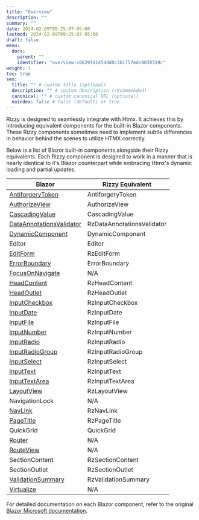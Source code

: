 ```yaml
---
title: "Overview"
description: ""
summary: ""
date: 2024-02-09T09:25:07-05:00
lastmod: 2024-02-09T09:25:07-05:00
draft: false
menu:
  docs:
    parent: ""
    identifier: "overview-c06291d1454dd0c3b1757edc0038319c"
weight: 1
toc: true
seo:
  title: "" # custom title (optional)
  description: "" # custom description (recommended)
  canonical: "" # custom canonical URL (optional)
  noindex: false # false (default) or true
---
```


Rizzy is designed to seamlessly integrate with Htmx. It achieves this by introducing equivalent components for the built-in Blazor components. These Rizzy components sometimes need to implement subtle differences in behavior behind the scenes to utilize HTMX correctly.

Below is a list of Blazor built-in components alongside their Rizzy equivalents. Each Rizzy component is designed to work in a manner that is nearly identical to it's Blazor counterpart while embracing Htmx's dynamic loading and partial updates.

| Blazor | Rizzy Equivalent |
| ------------ | ------------------ |
| [AntiforgeryToken](https://learn.microsoft.com/en-us/aspnet/core/blazor/forms/?view=aspnetcore-8.0#antiforgery-support) | AntiforgeryToken |
| [AuthorizeView](https://learn.microsoft.com/en-us/aspnet/core/blazor/components/built-in-components#authorizeview) | AuthorizeView |
| [CascadingValue](https://learn.microsoft.com/en-us/aspnet/core/blazor/components/built-in-components#cascadingvalue-and-cascadingparameter) | CascadingValue |
| [DataAnnotationsValidator](https://learn.microsoft.com/en-us/aspnet/core/blazor/components/built-in-components#dataannotationsvalidator) | RzDataAnnotationsValidator |
| [DynamicComponent](https://learn.microsoft.com/en-us/aspnet/core/blazor/components/built-in-components#dynamiccomponent) | DynamicComponent |
| Editor<T> | Editor<T> |
| [EditForm](https://learn.microsoft.com/en-us/aspnet/core/blazor/components/built-in-components#editform) | RzEditForm |
| [ErrorBoundary](https://learn.microsoft.com/en-us/aspnet/core/blazor/components/built-in-components#errorboundary) | ErrorBoundary |
| [FocusOnNavigate](https://learn.microsoft.com/en-us/aspnet/core/blazor/components/built-in-components#focusonnavigate) | N/A |
| [HeadContent](https://learn.microsoft.com/en-us/aspnet/core/blazor/components/built-in-components#headcontent) | RzHeadContent |
| [HeadOutlet](https://learn.microsoft.com/en-us/aspnet/core/blazor/components/built-in-components#headoutlet) | RzHeadOutlet |
| [InputCheckbox](https://learn.microsoft.com/en-us/aspnet/core/blazor/components/built-in-components#inputcheckbox) | RzInputCheckbox |
| [InputDate](https://learn.microsoft.com/en-us/aspnet/core/blazor/components/built-in-components#inputdate) | RzInputDate |
| [InputFile](https://learn.microsoft.com/en-us/aspnet/core/blazor/components/built-in-components#inputfile) | RzInputFile |
| [InputNumber](https://learn.microsoft.com/en-us/aspnet/core/blazor/components/built-in-components#inputnumber) | RzInputNumber |
| [InputRadio](https://learn.microsoft.com/en-us/aspnet/core/blazor/components/built-in-components#inputradio-and-inputradiogroup) | RzInputRadio |
| [InputRadioGroup](https://learn.microsoft.com/en-us/aspnet/core/blazor/components/built-in-components#inputradio-and-inputradiogroup) | RzInputRadioGroup |
| [InputSelect](https://learn.microsoft.com/en-us/aspnet/core/blazor/components/built-in-components#inputselect) | RzInputSelect |
| [InputText](https://learn.microsoft.com/en-us/aspnet/core/blazor/components/built-in-components#inputtext) | RzInputText |
| [InputTextArea](https://learn.microsoft.com/en-us/aspnet/core/blazor/components/built-in-components#inputtextarea) | RzInputTextArea |
| [LayoutView](https://learn.microsoft.com/en-us/aspnet/core/blazor/components/built-in-components#layoutview) | RzLayoutView |
| NavigationLock | N/A |
| [NavLink](https://learn.microsoft.com/en-us/aspnet/core/blazor/components/built-in-components#navlink) | RzNavLink |
| [PageTitle](https://learn.microsoft.com/en-us/aspnet/core/blazor/components/built-in-components#pagetitle) | RzPageTitle |
| QuickGrid | QuickGrid |
| [Router](https://learn.microsoft.com/en-us/aspnet/core/blazor/components/built-in-components#router) | N/A |
| [RouteView](https://learn.microsoft.com/en-us/aspnet/core/blazor/components/built-in-components#routeview) | N/A |
| SectionContent | RzSectionContent |
| SectionOutlet | RzSectionOutlet |
| [ValidationSummary](https://learn.microsoft.com/en-us/aspnet/core/blazor/components/built-in-components#validationsummary) | RzValidationSummary |
| [Virtualize](https://learn.microsoft.com/en-us/aspnet/core/blazor/components/built-in-components#virtualize) | N/A |


For detailed documentation on each Blazor component, refer to the original [Blazor Microsoft documentation](https://learn.microsoft.com/en-us/aspnet/core/blazor/components/built-in-components?view=aspnetcore-8.0).
